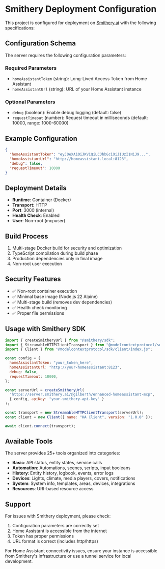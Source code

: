 # Smithery Deployment Configuration

This project is configured for deployment on [Smithery.ai](https://smithery.ai) with the following specifications:

## Configuration Schema

The server requires the following configuration parameters:

### Required Parameters

- `homeAssistantToken` (string): Long-Lived Access Token from Home Assistant
- `homeAssistantUrl` (string): URL of your Home Assistant instance

### Optional Parameters

- `debug` (boolean): Enable debug logging (default: false)
- `requestTimeout` (number): Request timeout in milliseconds (default: 10000, range: 1000-60000)

## Example Configuration

```json
{
  "homeAssistantToken": "eyJ0eXAiOiJKV1QiLCJhbGciOiJIUzI1NiJ9...",
  "homeAssistantUrl": "http://homeassistant.local:8123",
  "debug": false,
  "requestTimeout": 10000
}
```

## Deployment Details

- **Runtime**: Container (Docker)
- **Transport**: HTTP
- **Port**: 3000 (internal)
- **Health Check**: Enabled
- **User**: Non-root (mcpuser)

## Build Process

1. Multi-stage Docker build for security and optimization
2. TypeScript compilation during build phase
3. Production dependencies only in final image
4. Non-root user execution

## Security Features

- ✅ Non-root container execution
- ✅ Minimal base image (Node.js 22 Alpine)
- ✅ Multi-stage build (removes dev dependencies)
- ✅ Health check monitoring
- ✅ Proper file permissions

## Usage with Smithery SDK

```javascript
import { createSmitheryUrl } from "@smithery/sdk";
import { StreamableHTTPClientTransport } from "@modelcontextprotocol/sdk/client/streamableHttp.js";
import { Client } from "@modelcontextprotocol/sdk/client/index.js";

const config = {
  homeAssistantToken: "your_token_here",
  homeAssistantUrl: "http://your-homeassistant:8123",
  debug: false,
  requestTimeout: 10000,
};

const serverUrl = createSmitheryUrl(
  "https://server.smithery.ai/@gilberth/enhanced-homeassistant-mcp",
  { config, apiKey: "your-smithery-api-key" }
);

const transport = new StreamableHTTPClientTransport(serverUrl);
const client = new Client({ name: "HA Client", version: "1.0.0" });

await client.connect(transport);
```

## Available Tools

The server provides 25+ tools organized into categories:

- **Basic**: API status, entity states, service calls
- **Automation**: Automations, scenes, scripts, input booleans
- **History**: Entity history, logbook, events, error logs
- **Devices**: Lights, climate, media players, covers, notifications
- **System**: System info, templates, areas, devices, integrations
- **Resources**: URI-based resource access

## Support

For issues with Smithery deployment, please check:

1. Configuration parameters are correctly set
2. Home Assistant is accessible from the internet
3. Token has proper permissions
4. URL format is correct (includes http/https)

For Home Assistant connectivity issues, ensure your instance is accessible from Smithery's infrastructure or use a tunnel service for local development.
